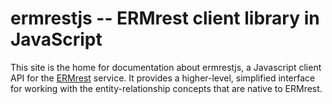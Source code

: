 # ermrestjs -- ERMrest client library in JavaScript

This site is the home for documentation about ermrestjs, a Javascript client API for the
[ERMrest](http://github.com/informatics-isi-edu/ermrest) service. It provides a higher-level, simplified interface for working with the entity-relationship concepts that are native to ERMrest.
